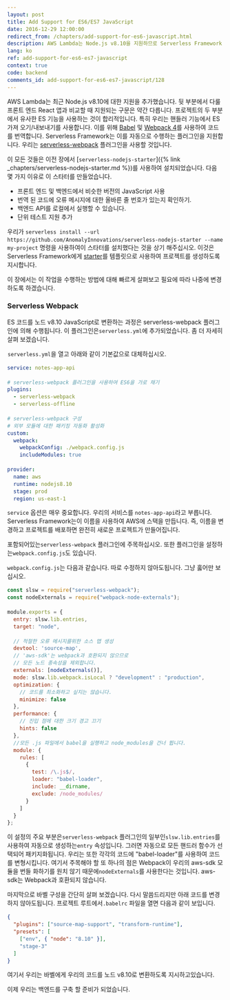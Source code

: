 ```yaml
---
layout: post
title: Add Support for ES6/ES7 JavaScript
date: 2016-12-29 12:00:00
redirect_from: /chapters/add-support-for-es6-javascript.html
description: AWS Lambda는 Node.js v8.10을 지원하므로 Serverless Framework 프로젝트에서 ES 가져 오기/내보내기를 사용하기 위해 Babel과 Webpack 4를 사용하여 코드를 추출해야합니다. 프로젝트에 serverless-webpack 플러그인을 사용하면됩니다. 이를 위해 serverless-nodejs-startter를 사용합니다.
lang: ko
ref: add-support-for-es6-es7-javascript
context: true
code: backend
comments_id: add-support-for-es6-es7-javascript/128
---
```


AWS Lambda는 최근 Node.js v8.10에 대한 지원을 추가했습니다. 뒷 부분에서 다룰 프론트 엔드 React 앱과 비교할 때 지원되는 구문은 약간 다릅니다. 프로젝트의 두 부분에서 유사한 ES 기능을 사용하는 것이 합리적입니다. 특히 우리는 핸들러 기능에서 ES 가져 오기/내보내기를 사용합니다. 이를 위해 [Babel](https://babeljs.io) 및 [Webpack 4](https://webpack.github.io)를 사용하여 코드를 번역합니다. Serverless Framework는 이를 자동으로 수행하는 플러그인을 지원합니다. 우리는 [serverless-webpack](https://github.com/serverless-heaven/serverless-webpack) 플러그인을 사용할 것입니다.

이 모든 것들은 이전 장에서 [`serverless-nodejs-starter`]({% link _chapters/serverless-nodejs-starter.md %})를 사용하여 설치되었습니다. 다음 몇 가지 이유로 이 스타터를 만들었습니다.

- 프론트 엔드 및 백엔드에서 비슷한 버전의 JavaScript 사용
- 번역 된 코드에 오류 메시지에 대한 올바른 줄 번호가 있는지 확인하기.
- 백엔드 API를 로컬에서 실행할 수 있습니다.
- 단위 테스트 지원 추가

우리가 `serverless install --url https://github.com/AnomalyInnovations/serverless-nodejs-starter --name my-project` 명령을 사용하여이 스타터를 설치했다는 것을 상기 해주십시오. 이것은 Serverless Framework에게 [starter](https://github.com/AnomalyInnovations/serverless-nodejs-starter)를 템플릿으로 사용하여 프로젝트를 생성하도록 지시합니다.

이 장에서는 이 작업을 수행하는 방법에 대해 빠르게 살펴보고 필요에 따라 나중에 변경하도록 하겠습니다.

### Serverless Webpack

ES 코드를 노드 v8.10 JavaScript로 변환하는 과정은 serverless-webpack 플러그인에 의해 수행됩니다. 이 플러그인은`serverless.yml`에 추가되었습니다. 좀 더 자세히 살펴 보겠습니다.

<img class="code-marker" src="/assets/s.png"/>`serverless.yml`을 열고 아래와 같이 기본값으로 대체하십시오.

``` yaml
service: notes-app-api

# serverless-webpack 플러그인을 사용하여 ES6을 가로 채기
plugins:
  - serverless-webpack
  - serverless-offline

# serverless-webpack 구성
# 외부 모듈에 대한 패키징 자동화 활성화
custom:
  webpack:
    webpackConfig: ./webpack.config.js
    includeModules: true

provider:
  name: aws
  runtime: nodejs8.10
  stage: prod
  region: us-east-1
```

`service` 옵션은 매우 중요합니다. 우리의 서비스를 `notes-app-api`라고 부릅니다. Serverless Framework는이 이름을 사용하여 AWS에 스택을 만듭니다. 즉, 이름을 변경하고 프로젝트를 배포하면 완전히 새로운 프로젝트가 만들어집니다.

포함되어있는`serverless-webpack` 플러그인에 주목하십시오. 또한 플러그인을 설정하는`webpack.config.js`도 있습니다.

`webpack.config.js`는 다음과 같습니다. 따로 수정하지 않아도됩니다. 그냥 훓어만 보십시오.

``` js
const slsw = require("serverless-webpack");
const nodeExternals = require("webpack-node-externals");

module.exports = {
  entry: slsw.lib.entries,
  target: "node",
     
  // 적절한 오류 메시지를위한 소스 맵 생성
  devtool: 'source-map',
  // 'aws-sdk'는 webpack과 호환되지 않으므로
  // 모든 노드 종속성을 제외합니다.
  externals: [nodeExternals()],
  mode: slsw.lib.webpack.isLocal ? "development" : "production",
  optimization: {
    // 코드를 최소화하고 싶지는 않습니다.
    minimize: false
  },
  performance: {
    // 진입 점에 대한 크기 경고 끄기
    hints: false
  },
  //모든 .js 파일에서 babel을 실행하고 node_modules을 건너 뜁니다.
  module: {
    rules: [
      {
        test: /\.js$/,
        loader: "babel-loader",
        include: __dirname,
        exclude: /node_modules/
      }
    ]
  }
};
```

이 설정의 주요 부분은`serverless-webpack` 플러그인의 일부인`slsw.lib.entries`를 사용하여 자동으로 생성하는`entry` 속성입니다. 그러면 자동으로 모든 핸드러 함수가 선택되어 패키지화됩니다. 우리는 또한 각각의 코드에 "babel-loader"를 사용하여 코드를 변형시킵니다. 여기서 주목해야 할 또 하나의 점은 Webpack이 우리의 aws-sdk 모듈을 번들 화하기를 원치 않기 때문에`nodeExternals`를 사용한다는 것입니다. aws-sdk는 Webpack과 호환되지 않습니다.

마지막으로 바벨 구성을 간단히 살펴 보겠습니다. 다시 말씀드리지만 아래 코드를 변경하지 않아도됩니다. 프로젝트 루트에서`.babelrc` 파일을 열면 다음과 같이 보입니다.

``` json
{
  "plugins": ["source-map-support", "transform-runtime"],
  "presets": [
    ["env", { "node": "8.10" }],
    "stage-3"
  ]
}
```
여기서 우리는 바벨에게 우리의 코드를 노드 v8.10로 변환하도록 지시하고있습니다.

이제 우리는 백엔드를 구축 할 준비가 되었습니다.

